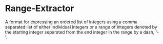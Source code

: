 # Range-Extractor
 A format for expressing an ordered list of integers using a comma separated list of either  individual integers or a range of integers denoted by the starting integer separated from the end integer in the range by a dash, '-'.
